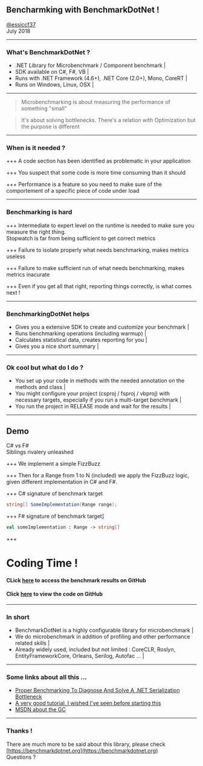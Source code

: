 ## Bencharmking with BenchmarkDotNet !

[@essiccf37](https://twitter.com/essiccf37) <br> July 2018

---

### What's BenchmarkDotNet ?

- .NET Library for Microbenchmark / Component benchmark |
- SDK available on C#, F#, VB |
- Runs with .NET Framework (4.6+), .NET Core (2.0+), Mono, CoreRT |
- Runs on Windows, Linux, OSX |

---

> Microbenchmarking is about measuring the performance of something "small" 

> It's about solving bottlenecks. There's a relation with Optimization but the purpose is different

---

### When is it needed ? 

+++
A code section has been identified as problematic in your application

+++
You suspect that some code is more time consuming than it should 

+++
Performance is a feature so you need to make sure of the comportement of a specific piece of code under load

---

### Benchmarking is hard 

+++
Intermediate to expert level on the runtime is needed to make sure you measure the right thing. <br /> Stopwatch is far from being sufficient to get correct metrics 

+++
Failure to isolate properly what needs benchmarking, makes metrics useless 

+++
Failure to make sufficient run of what needs benchmarking, makes metrics inacurate

+++
Even if you get all that right, reporting things correctly, is what comes next !

---

### BenchmarkingDotNet helps 

- Gives you a extensive SDK to create and customize your benchmark |
- Runs benchmarking operations (including warmup) |
- Calculates statistical data, creates reporting for you |
- Gives you a nice short summary |

---

### Ok cool but what do I do ?

- You set up your code in methods with the needed annotation on the methods and class |
- You might configure your project (csproj / fsproj / vbproj) with necessary targets, especially if you run a multi-target benchmark |
- You run the project in RELEASE mode and wait for the results |

---

## Demo

C# vs F# <br /> Siblings rivalery unleashed

+++
We implement a simple FizzBuzz 

+++
Then for a Range from 1 to N (included) we apply the FizzBuzz logic, given different implementation in C# and F#.

+++
C# signature of benchmark target

```csharp
string[] SomeImplementation(Range range); 
```

+++
F# signature of benchmark target]
```fs
val someImplementation : Range -> string[]
```
+++

# Coding Time !
#### CLick [here](https://github.com/essic/prez-benchmarkdotnet/tree/master/demo) to access the benchmark results on GitHub 
#### Click [here](https://github.com/essic/prez-benchmarkdotnet/tree/master/myBenchmark) to view the code on GitHub
---

### In short

- BenchmarkDotNet is a highly configurable library for microbenchmark |
- We do microbenchmark in addition of profiling and other performance related skills |
- Already widely used, included but not limited : CoreCLR, Roslyn, EntityFrameworkCore, Orleans, Serilog, Autofac ... |

---
### Some links about all this ...

- [Proper Benchmarking To Diagnose And Solve A .NET Serialization Bottleneck](http://www.hanselman.com/blog/ProperBenchmarkingToDiagnoseAndSolveANETSerializationBottleneck.aspx)
- [A very good tutorial, I wished I've seen before starting this](https://dotnetcoretutorials.com/2017/12/04/benchmarking-net-core-code-benchmarkdotnet/)
- [MSDN about the GC](https://msdn.microsoft.com/en-us/library/ms973837.aspx)

---

### Thanks !

There are much more to be said about this library, please check [https://benchmarkdotnet.org](https://benchmarkdotnet.org) <br> Questions ?
